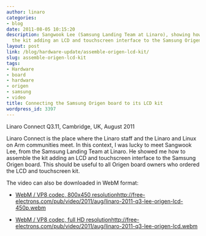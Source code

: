 ```yaml
---
author: linaro
categories:
- blog
date: 2011-08-05 10:15:20
description: Sangwook Lee (Samsung Landing Team at Linaro), showing how to assemble
  the kit adding an LCD and touchscreen interface to the Samsung Origen board.
layout: post
link: /blog/hardware-update/assemble-origen-lcd-kit/
slug: assemble-origen-lcd-kit
tags:
- Hardware
- board
- hardware
- origen
- samsung
- video
title: Connecting the Samsung Origen board to its LCD kit
wordpress_id: 3397
---
```


Linaro Connect Q3.11, Cambridge, UK, August 2011

Linaro Connect is the place where the Linaro staff and the Linaro and Linux on Arm communities meet. In this context, I was lucky to meet Sangwook Lee, from the Samsung Landing Team at Linaro. He showed me how to assemble the kit adding an LCD and touchscreen interface to the Samsung Origen board. This should be useful to all Origen board owners who ordered the LCD and touchscreen kit.

The video can also be downloaded in WebM format:



  * [WebM / VP8 codec, 800x450 resolution]()http://free-electrons.com/pub/video/2011/aug/linaro-2011-q3-lee-origen-lcd-450p.webm


  * [WebM / VP8 codec, full HD resolution]()http://free-electrons.com/pub/video/2011/aug/linaro-2011-q3-lee-origen-lcd.webm
